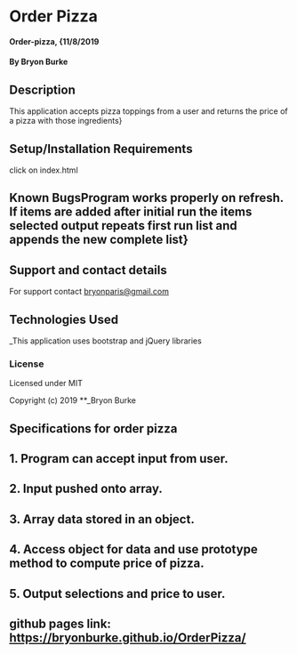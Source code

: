 # Order Pizza

#### Order-pizza, {11/8/2019

#### By Bryon Burke

## Description

This application accepts pizza toppings from a user and returns the price of a pizza with those ingredients}

## Setup/Installation Requirements

click on index.html


## Known BugsProgram works properly on refresh. If items are added after initial run the items selected output repeats first run list and appends the new complete list}

## Support and contact details

For support contact bryonparis@gmail.com

## Technologies Used

_This application uses bootstrap and jQuery libraries

### License

Licensed under MIT

Copyright (c) 2019 **_Bryon Burke

## Specifications for order pizza

## 1. Program can accept input from user.

## 2. Input pushed onto array.

## 3. Array data stored in an object.

## 4. Access object for data and use prototype method to compute price of pizza.

## 5. Output selections and price to user.

## github pages link:  https://bryonburke.github.io/OrderPizza/
